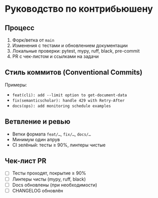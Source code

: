 # Руководство по контрибьюшену

## Процесс
1. Форк/ветка от `main`
2. Изменения с тестами и обновлением документации
3. Локальные проверки: pytest, mypy, ruff, black, pre-commit
4. PR с чек-листом и ссылками на задачи

## Стиль коммитов (Conventional Commits)
Примеры:
- `feat(cli): add --limit option to get-document-data`
- `fix(semanticscholar): handle 429 with Retry-After`
- `docs(ops): add monitoring schedule examples`

## Ветвление и ревью
- Ветки формата `feat/…`, `fix/…`, `docs/…`
- Минимум один апрув
- CI зелёный: тесты ≥ 90%, линтеры чистые

## Чек-лист PR
- [ ] Тесты проходят, покрытие ≥ 90%
- [ ] Линтеры чисты (mypy, ruff, black)
- [ ] Docs обновлены (при необходимости)
- [ ] CHANGELOG обновлён
